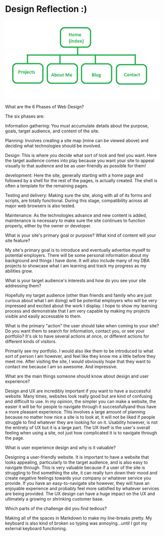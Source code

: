 #  Design  Reflection  :)

![You should be seeing my site map...](/week-2/imgs/site-map.png "My Site Map")

What are the 6 Phases of Web Design?


The six phases are:

Information gathering: You must accumulate details about the purpose, goals, target audience, and content of the site.

Planning: Involves creating a site map (mine can be viewed above) and deciding what technologies should be involved.

Design: This is where you decide what sort of look and feel you want. Here the target audience comes into play because you want your site to appeal visually to that audience and be as user-friendly as possible for them!

development: Here the site, generally starting with a home page and followed by a shell  for the rest  of the pages, is actually created. The shell is often  a template for the remaining pages. 

Testing and delivery: Making sure the site, along with all of its forms and scripts, are totally functional. During this stage, compatibility across all major web  browsers is also tested.

Maintenance: As the technologies advance and new content is added, maintenance is  necessary to make sure the site continues to function properly, either by the owner or developer.


What is your site's primary goal or purpose? What kind of content will your site feature?


My site's primary goal is to introduce and eventually advertise myself to potential employers. There will be some personal information about my background and things I have done. It will also include many of my DBA projects to showcase what I am learning and track my progress as my abilities grow.


What is your target audience's interests and how do you see your site addressing them?


Hopefully my target audience (other than friends and family who are just curious about what I am doing) will be potential employers who will be very impressed and excited about the work I display. I hope to show my learning process and demonstrate that I am very capable by making my projects visible and easily accessable to them.


What is the primary "action" the user should take when coming to your site? Do you want them to search for information, contact you, or see your portfolio? It's ok to have several actions at once, or different actions for different kinds of visitors.


Primarily see my portfolio. I would also like them to be introduced to what sort of person I am however, and feel like they know me a little before they meet me. After visiting the site, I would obviously hope that they want to contact me because I am so  awesome. And impressive.


What are the main things someone should know about design and user experience?


Design and UX are incredibly important if you want to have a successful website. Many  times, websites look really good but are kind of confusing and difficult to use. In my opinion, the simpler you can make a website, the easier it will be for people to navigate through it successfullyand thus have a more pleasant experience. This involves a large amount of planning because no matter how nice a site is to look at, it will not be liked if people struggle to find whatever they are looking for on it. Usability however, is not the entirety of UX but it is a large part. The UX itself is the user's overall feeling when using a site, not just how complicated it is to navigate through the page.


What is user experience design and why is it valuable? 


Designing a user-friendly website. It is important to have a website that looks appealing, particularly to the target audience, and is also easy to navigate through. This is very valuable because if a user of the site is struggling to find something the site, it can really turn down their mood and create negative feelings towards your company or whatever service you provide. If you have an easy-to-navigate site however, they will have an enjoyable experience and probably feel more satisfied by whatever services are being provided. The UX design can have a huge impact on the UX and ultimately a growing or shrinking customer base.


Which parts of the challenge did you find tedious?


Making all of the spaces in Markdown to make my line-breaks pretty. My keyboard is also kind of broken so typing was annoying...until I got my external keyboard functioning. 